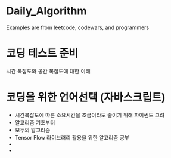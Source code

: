 # Daily_Algorithm

Examples are from leetcode, codewars, and programmers

# 코딩 테스트 준비

시간 복잡도와 공간 복잡도에 대한 이해

# 코딩을 위한 언어선택 (자바스크립트)
- 시간복잡도에 따른 소요시간을 조금이라도 줄이기 위해 파이썬도 고려
- 알고리즘 기초부터
- 모두의 알고리즘
- Tensor Flow 라이브러리 활용을 위한 알고리즘 공부
-  
-
